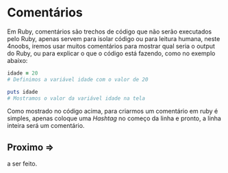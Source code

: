 # Comentários

Em Ruby, comentários são trechos de código que não serão executados pelo Ruby, apenas servem para isolar código ou para leitura humana, neste 4noobs, iremos usar muitos comentários para mostrar qual seria o output do Ruby, ou para explicar o que o código está fazendo, como no exemplo abaixo:

```ruby
idade = 20
# Definimos a variável idade com o valor de 20

puts idade
# Mostramos o valor da variável idade na tela
```

Como mostrado no código acima, para criarmos um comentário em ruby é simples, apenas coloque uma *Hashtag* no começo da linha e pronto, a linha inteira será um comentário.

## Proximo =>

a ser feito.